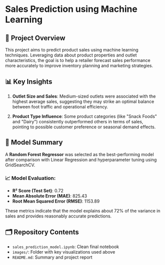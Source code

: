 # Sales Prediction using Machine Learning

## 📌 Project Overview
This project aims to predict product sales using machine learning techniques. Leveraging data about product properties and outlet characteristics, the goal is to help a retailer forecast sales performance more accurately to improve inventory planning and marketing strategies.

## 📊 Key Insights
1. **Outlet Size and Sales**: Medium-sized outlets were associated with the highest average sales, suggesting they may strike an optimal balance between foot traffic and operational efficiency.
   

2. **Product Type Influence**: Some product categories (like "Snack Foods" and "Dairy") consistently outperformed others in terms of sales, pointing to possible customer preference or seasonal demand effects.
   

## 🤖 Model Summary
A **Random Forest Regressor** was selected as the best-performing model after comparison with Linear Regression and hyperparameter tuning using GridSearchCV.

### 📈 Model Evaluation:
- **R² Score (Test Set)**: 0.72
- **Mean Absolute Error (MAE)**: 825.43
- **Root Mean Squared Error (RMSE)**: 1153.89

These metrics indicate that the model explains about 72% of the variance in sales and provides reasonably accurate predictions.

## 🗂️ Repository Contents
- `sales_prediction_model.ipynb`: Clean final notebook
- `images/`: Folder with key visualizations used above
- `README.md`: Summary and project report
